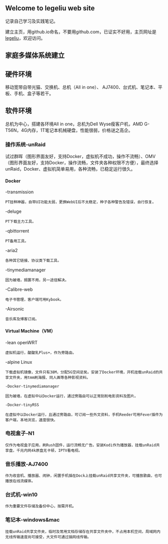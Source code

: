 ## Welcome to legeliu web site

记录自己学习及实践笔记。

建立主页，用github.io命名，不要用github.com，已证实不好用，主页网址是 [legeliu](https://legeliu.github.io/)，欢迎访问。


## 家庭多媒体系统建立

## 硬件环境

移动宽带自带光猫、交换机、总机（All in one）、 AJ7400、台式机、笔记本、平板、手机、盒子等若干。

## 软件环境

总机为中心，搭建各环境All in one，总机为Dell Wyse瘦客户机，AMD G-T56N，4G内存，1T笔记本机械硬盘，性能很弱，价格谜之高企。

### 操作系统-unRaid

试过群晖（图形界面友好，支持Docker，虚拟机不成功，操作不流畅）、OMV（图形界面友好，支持Docker，操作流畅，文件夹各种权限不方便），最终选择unRaid，Docker、虚拟机简单易用，各种流畅，已稳定运行很久。

#### Docker

  -transmission

    PT挂种神器，自带UI功能太弱，更换WebUI后不太稳定，种子各种警告及错误，自行恢复。

  -deluge

    PT下载主力工具。

  -qbittorrent

    PT备用工具。

  -aria2

    各种其它链接、协议类下载工具。

  -tinymediamanager

    因为被墙，搁置不用，另一途径解决。
    
  -Calibre-web

    电子书管理，客户端可用Kybook。

  -Airsonic

    音乐库及博客订阅。

#### Virtual Machine（VM）

  -lean openWRT

    虚拟机运行，酸酸乳Plus+，作为旁路由。

  -alpine Linux

    下载虚拟机镜像，文件只有38M，分配5G空间足矣。安装了Docker环境，开机挂载unRaid的共享文件夹，用tmm刷海报、同人画等各种影视资料。
  
    -Docker-tinymediamanager

    因为被墙，在虚拟中以Docker运行，通过旁路由可以正常刮削电影资料及图片。
  
    -Docker-tinyRSS

    在虚拟中以Docker运行，且通过旁路由，可订阅一些外文资料，手机Reeder可用Fever插件为客户端，本地浏览，速度很快。
  
### 电视盒子-N1

    仅作为电视盒子应用，刷Rush固件，运行流畅无广告。安装Kodi作为播放器，挂载unRaid共享盘，千兆内网4k原盘无卡顿，IPTV看电视。

### 音乐播放-AJ7400

    作为收音机、播放器、闹钟，闲置手机插在Dock上挂载unRaid共享文件夹，可播放歌曲，也可播放在线流媒体。
  
### 台式机-win10

    作为重要文件存储及备份中心，按需开机。

### 笔记本-windows&mac

    挂载unRaid共享文件夹，临时及常用文档存储存在共享文件夹中，不占用本机空间，局域网内无线传输速度尚可接受，大文件可通过插网线传输。
 
